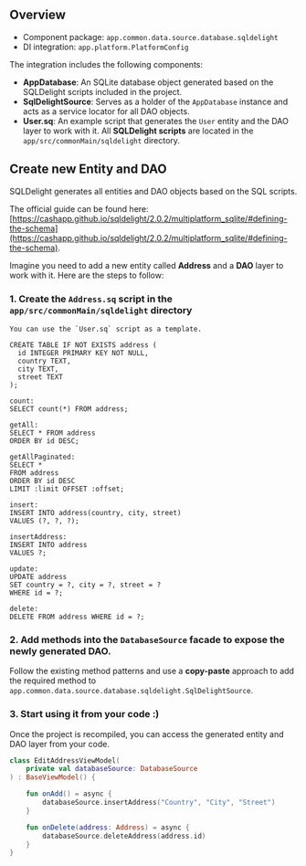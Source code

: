 ## Overview

- Component package: `app.common.data.source.database.sqldelight`
- DI integration: `app.platform.PlatformConfig`

The integration includes the following components:

- **AppDatabase**: An SQLite database object generated based on the SQLDelight scripts included in the project.
- **SqlDelightSource**: Serves as a holder of the `AppDatabase` instance and acts as a service locator for all DAO objects.
- **User.sq**: An example script that generates the `User` entity and the DAO layer to work with it. All **SQLDelight scripts** are located in the `app/src/commonMain/sqldelight` directory.

## Create new Entity and DAO

SQLDelight generates all entities and DAO objects based on the SQL scripts.

The official guide can be found here: [https://cashapp.github.io/sqldelight/2.0.2/multiplatform_sqlite/#defining-the-schema](https://cashapp.github.io/sqldelight/2.0.2/multiplatform_sqlite/#defining-the-schema).

Imagine you need to add a new entity called **Address** and a **DAO** layer to work with it. Here are the steps to follow:

### 1. Create the `Address.sq` script in the `app/src/commonMain/sqldelight` directory

```
You can use the `User.sq` script as a template.
```

```sqldelight
CREATE TABLE IF NOT EXISTS address (
  id INTEGER PRIMARY KEY NOT NULL,
  country TEXT,
  city TEXT,
  street TEXT
);

count:
SELECT count(*) FROM address;

getAll:
SELECT * FROM address
ORDER BY id DESC;

getAllPaginated:
SELECT *
FROM address
ORDER BY id DESC
LIMIT :limit OFFSET :offset;

insert:
INSERT INTO address(country, city, street)
VALUES (?, ?, ?);

insertAddress:
INSERT INTO address
VALUES ?;

update:
UPDATE address
SET country = ?, city = ?, street = ?
WHERE id = ?;

delete:
DELETE FROM address WHERE id = ?;
```

### 2. Add methods into the `DatabaseSource` facade to expose the newly generated DAO.

Follow the existing method patterns and use a **copy-paste** approach to add the required method to `app.common.data.source.database.sqldelight.SqlDelightSource`. 

### 3. Start using it from your code :)

Once the project is recompiled, you can access the generated entity and DAO layer from your code.

```kotlin
class EditAddressViewModel(
    private val databaseSource: DatabaseSource
) : BaseViewModel() {

    fun onAdd() = async {
        databaseSource.insertAddress("Country", "City", "Street")
    }

    fun onDelete(address: Address) = async {
        databaseSource.deleteAddress(address.id)
    }
}
```
